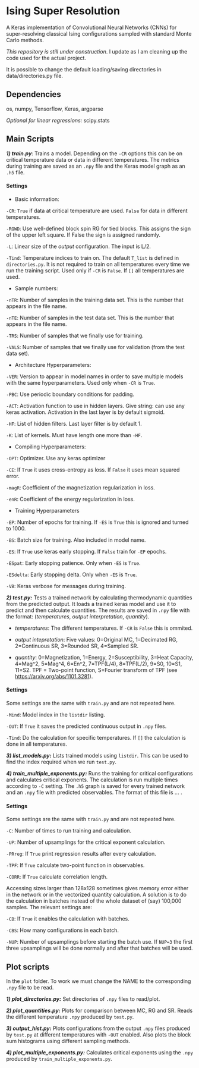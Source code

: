 # Ising Super Resolution
A Keras implementation of Convolutional Neural Networks (CNNs) for super-resolving classical Ising configurations sampled with standard Monte Carlo methods.

*This repository is still under construction*. I update as I am cleaning up the code used for the actual project.

It is possible to change the default loading/saving directories in data/directories.py file.

## Dependencies
os, numpy, Tensorflow, Keras, argparse

*Optional for linear regressions:* scipy.stats

## Main Scripts

***1) train.py***: Trains a model. Depending on the `-CR` options this can be on critical temperature data or data in different temperatures. The metrics during training are saved as an `.npy` file and the Keras model graph as an `.h5` file.

#### Settings

- Basic information:

`-CR`: `True` if data at critical temperature are used. `False` for data in different temperatures.

`-RGWD`: Use well-defined block spin RG for tied blocks. This assigns the sign of the upper left square. If False the sign is assigned randomly.

`-L`: Linear size of the *output* configuration. The input is L/2.

`-Tind`: Temperature indices to train on. The default `T_list` is defined in `directories.py`. It is not required to train on all temperatures every time we run the training script. Used only if `-CR` is `False`. If `[]` all temperatures are used.

- Sample numbers:

`-nTR`: Number of samples in the training data set. This is the number that appears in the file name.

`-nTE`: Number of samples in the test data set. This is the number that appears in the file name.

`-TRS`: Number of samples that we finally use for training.

`-VALS`: Number of samples that we finally use for validation (from the test data set).

- Architecture Hyperparameters:

`-VER`: Version to appear in model names in order to save multiple models with the same hyperparameters. Used only when `-CR` is `True`.

`-PBC`: Use periodic boundary conditions for padding.

`-ACT`: Activation function to use in hidden layers. Give string: can use any keras activation. Activation in the last layer is by default sigmoid.

`-HF`: List of hidden filters. Last layer filter is by default 1.

`-K`: List of kernels. Must have length one more than `-HF`.

- Compiling Hyperparameters:

`-OPT`: Optimizer. Use any keras optimizer

`-CE`: If `True` it uses cross-entropy as loss. If `False` it uses mean squared error.

`-magR`:  Coefficient of the magnetization regularization in loss.

`-enR`: Coefficient of the energy regularization in loss.

- Training Hyperparameters

`-EP`: Number of epochs for training. If `-ES` is `True` this is ignored and turned to 1000.

`-BS`: Batch size for training. Also included in model name.

`-ES`: If `True` use keras early stopping. If `False` train for `-EP` epochs.

`-ESpat`: Early stopping patience. Only when `-ES` is `True`.

`-ESdelta`: Early stopping delta. Only when `-ES` is `True`.

`-VB`: Keras verbose for messages during training.

***2) test.py:*** Tests a trained network by calculating thermodynamic quantities from the predicted output. It loads a trained keras model and use it to predict and then calculate quantities. The results are saved in `.npy` file with the format: (*temperatures*, *output interpretation*, *quantity*).

- *temperatures*: The different temperatures. If `-CR` is `False` this is ommited.

- *output intepretation*: Five values: 0=Original MC, 1=Decimated RG, 2=Continuous SR, 3=Rounded SR, 4=Sampled SR.

- *quantity*: 0=Magnetization, 1=Energy, 2=Susceptibility, 3=Heat Capacity, 4=Mag^2, 5=Mag^4, 6=En^2, 7=TPF(L/4), 8=TPF(L/2), 9=S0, 10=S1, 11=S2. TPF = Two-point function, S=Fourier transform of TPF (see https://arxiv.org/abs/1101.3281).

#### Settings
Some settings are the same with `train.py` and are not repeated here.

`-Mind`: Model index in the `listdir` listing.

`-OUT`: If `True` it saves the predicted continuous output in `.npy` files.

`-Tind`: Do the calculation for specific temperatures. If `[]` the calculation is done in all temperatures.

***3) list_models.py:*** Lists trained models using `listdir`. This can be used to find the index required when we run `test.py`.

***4) train_multiple_exponents.py:*** Runs the training for critical configurations and calculates critical exponents. The calculation is run multiple times according to `-C` setting. The `.h5` graph is saved for every trained network and an `.npy` file with predicted observables. The format of this file is ... .

#### Settings
Some settings are the same with `train.py` and are not repeated here.

`-C`: Number of times to run training and calculation.

`-UP`: Number of upsamplings for the critical exponent calculation.

`-PRreg`: If `True` print regression results after every calculation.

`-TPF`: If `True` calculate two-point function in observables.

`-CORR`: If `True` calculate correlation length.

Accessing sizes larger than 128x128 sometimes gives memory error either in the network or in the vectorized quantity calculation. A solution is to do the calculation in batches instead of the whole dataset of (say) 100,000 samples. The relevant settings are:

`-CB`: If `True` it enables the calculation with batches.

`-CBS`: How many configurations in each batch.

`-NUP`: Number of upsamplings before starting the batch use. If `NUP=3` the first three upsamplings will be done normally and after that batches will be used.

## Plot scripts
In the `plot` folder. To work we must change the NAME to the corresponding `.npy` file to be read.

***1) plot_directories.py:*** Set directories of `.npy` files to read/plot.

***2) plot_quantities.py:*** Plots for comparison between MC, RG and SR. Reads the different temperature `.npy` produced by `test.py`.

***3) output_hist.py:*** Plots configurations from the output `.npy` files produced by `test.py` at different temperatures with `-OUT` enabled. Also plots the block sum histograms using different sampling methods.

***4) plot_multiple_exponents.py:*** Calculates critical exponents using the `.npy` produced by `train_multiple_exponents.py`.
